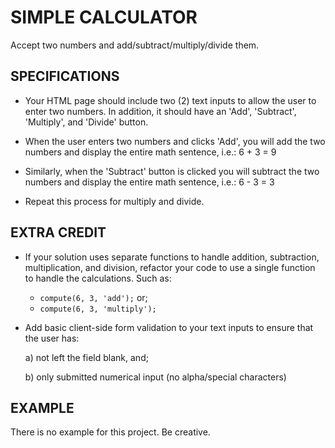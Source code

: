 # SIMPLE CALCULATOR
Accept two numbers and add/subtract/multiply/divide them.

## SPECIFICATIONS
  * Your HTML page should include two (2) text inputs to allow the user to enter two numbers. In addition, it should have an 'Add', 'Subtract', 'Multiply', and 'Divide' button.

  * When the user enters two numbers and clicks 'Add', you will add the two numbers and display the entire math sentence, i.e.: 6 + 3 = 9

  * Similarly, when the 'Subtract' button is clicked you will subtract the two numbers and display the entire math sentence, i.e.: 6 - 3 = 3

  * Repeat this process for multiply and divide.

## EXTRA CREDIT
  * If your solution uses separate functions to handle addition, subtraction, multiplication, and division, refactor your code to use a single function to handle the calculations. Such as:

      - `compute(6, 3, 'add');` or;
      - `compute(6, 3, 'multiply');`

  * Add basic client-side form validation to your text inputs to ensure that the user has:

      a) not left the field blank, and;
      
      b) only submitted numerical input (no alpha/special characters)

## EXAMPLE
There is no example for this project. Be creative.
